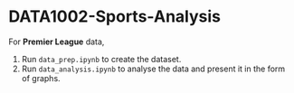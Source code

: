 # DATA1002-Sports-Analysis

For **Premier League** data,
1. Run `data_prep.ipynb` to create the dataset.
1. Run `data_analysis.ipynb` to analyse the data and present it in the form of graphs.